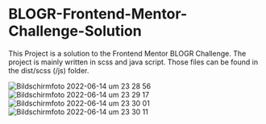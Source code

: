# BLOGR-Frontend-Mentor-Challenge-Solution
This Project is a solution to the Frontend Mentor BLOGR Challenge.
The project is mainly written in scss and java script. Those files can be found in the dist/scss (/js) folder.

![Bildschirmfoto 2022-06-14 um 23 28 56](https://user-images.githubusercontent.com/76044729/173692478-e7631de9-a767-46da-bd46-e9e5ea6ebc18.png)
![Bildschirmfoto 2022-06-14 um 23 29 17](https://user-images.githubusercontent.com/76044729/173692485-3afc40e5-29e3-4e2a-ae4b-500f531cde45.png)
![Bildschirmfoto 2022-06-14 um 23 30 01](https://user-images.githubusercontent.com/76044729/173692492-6d4dae75-f15f-4c81-8b4a-b4b67613cd15.png)
![Bildschirmfoto 2022-06-14 um 23 30 11](https://user-images.githubusercontent.com/76044729/173692496-779e215b-e379-4fb7-aa0b-bae15883ca97.png)
